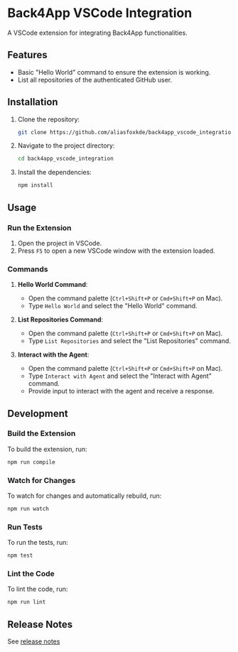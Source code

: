 # Back4App VSCode Integration

A VSCode extension for integrating Back4App functionalities.

## Features

- Basic "Hello World" command to ensure the extension is working.
- List all repositories of the authenticated GitHub user.

## Installation

1. Clone the repository:
    ```bash
    git clone https://github.com/aliasfoxkde/back4app_vscode_integration.git
    ```
2. Navigate to the project directory:
    ```bash
    cd back4app_vscode_integration
    ```
3. Install the dependencies:
    ```bash
    npm install
    ```

## Usage

### Run the Extension

1. Open the project in VSCode.
2. Press `F5` to open a new VSCode window with the extension loaded.

### Commands

1. **Hello World Command**:
    - Open the command palette (`Ctrl+Shift+P` or `Cmd+Shift+P` on Mac).
    - Type `Hello World` and select the "Hello World" command.

2. **List Repositories Command**:
    - Open the command palette (`Ctrl+Shift+P` or `Cmd+Shift+P` on Mac).
    - Type `List Repositories` and select the "List Repositories" command.

3. **Interact with the Agent**:
    - Open the command palette (`Ctrl+Shift+P` or `Cmd+Shift+P` on Mac).
    - Type `Interact with Agent` and select the "Interact with Agent" command.
    - Provide input to interact with the agent and receive a response.

## Development

### Build the Extension

To build the extension, run:
```bash
npm run compile
```

### Watch for Changes

To watch for changes and automatically rebuild, run:
```bash
npm run watch
```

### Run Tests

To run the tests, run:
```bash
npm test
```

### Lint the Code

To lint the code, run:
```bash
npm run lint
```

## Release Notes

See [release notes](./CHANGELOG.md)

